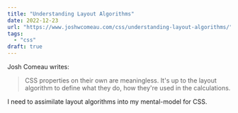 ```yaml
---
title: "Understanding Layout Algorithms"
date: 2022-12-23
url: "https://www.joshwcomeau.com/css/understanding-layout-algorithms/"
tags:
  - "css"
draft: true
---
```


Josh Comeau writes:

> CSS properties on their own are meaningless. It's up to the layout algorithm to define what they do, how they're used in the calculations.

I need to assimilate layout algorithms into my mental-model for CSS.
